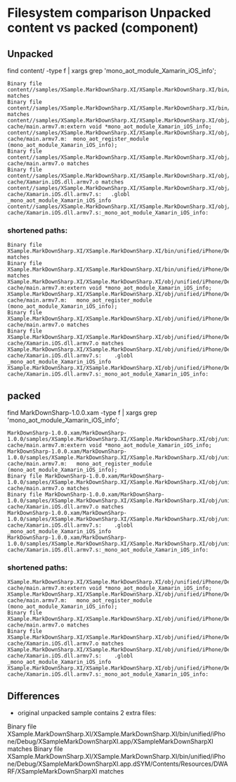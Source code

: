 # Filesystem comparison Unpacked content vs packed (component)

## Unpacked

find content/ -type f | xargs grep 'mono_aot_module_Xamarin_iOS_info';

	Binary file content//samples/XSample.MarkDownSharp.XI/XSample.MarkDownSharp.XI/bin/unified/iPhone/Debug/XSampleMarkDownSharpXI.app/XSampleMarkDownSharpXI matches
	Binary file content//samples/XSample.MarkDownSharp.XI/XSample.MarkDownSharp.XI/bin/unified/iPhone/Debug/XSampleMarkDownSharpXI.app.dSYM/Contents/Resources/DWARF/XSampleMarkDownSharpXI matches
	content//samples/XSample.MarkDownSharp.XI/XSample.MarkDownSharp.XI/obj/unified/iPhone/Debug/mtouch-cache/main.armv7.m:extern void *mono_aot_module_Xamarin_iOS_info;
	content//samples/XSample.MarkDownSharp.XI/XSample.MarkDownSharp.XI/obj/unified/iPhone/Debug/mtouch-cache/main.armv7.m:	mono_aot_register_module (mono_aot_module_Xamarin_iOS_info);
	Binary file content//samples/XSample.MarkDownSharp.XI/XSample.MarkDownSharp.XI/obj/unified/iPhone/Debug/mtouch-cache/main.armv7.o matches
	Binary file content//samples/XSample.MarkDownSharp.XI/XSample.MarkDownSharp.XI/obj/unified/iPhone/Debug/mtouch-cache/Xamarin.iOS.dll.armv7.o matches
	content//samples/XSample.MarkDownSharp.XI/XSample.MarkDownSharp.XI/obj/unified/iPhone/Debug/mtouch-cache/Xamarin.iOS.dll.armv7.s:	.globl _mono_aot_module_Xamarin_iOS_info
	content//samples/XSample.MarkDownSharp.XI/XSample.MarkDownSharp.XI/obj/unified/iPhone/Debug/mtouch-cache/Xamarin.iOS.dll.armv7.s:_mono_aot_module_Xamarin_iOS_info:

### shortened paths:

	Binary file XSample.MarkDownSharp.XI/XSample.MarkDownSharp.XI/bin/unified/iPhone/Debug/XSampleMarkDownSharpXI.app/XSampleMarkDownSharpXI matches
	Binary file XSample.MarkDownSharp.XI/XSample.MarkDownSharp.XI/bin/unified/iPhone/Debug/XSampleMarkDownSharpXI.app.dSYM/Contents/Resources/DWARF/XSampleMarkDownSharpXI matches
	XSample.MarkDownSharp.XI/XSample.MarkDownSharp.XI/obj/unified/iPhone/Debug/mtouch-cache/main.armv7.m:extern void *mono_aot_module_Xamarin_iOS_info;
	XSample.MarkDownSharp.XI/XSample.MarkDownSharp.XI/obj/unified/iPhone/Debug/mtouch-cache/main.armv7.m:	mono_aot_register_module (mono_aot_module_Xamarin_iOS_info);
	Binary file XSample.MarkDownSharp.XI/XSample.MarkDownSharp.XI/obj/unified/iPhone/Debug/mtouch-cache/main.armv7.o matches
	Binary file XSample.MarkDownSharp.XI/XSample.MarkDownSharp.XI/obj/unified/iPhone/Debug/mtouch-cache/Xamarin.iOS.dll.armv7.o matches
	XSample.MarkDownSharp.XI/XSample.MarkDownSharp.XI/obj/unified/iPhone/Debug/mtouch-cache/Xamarin.iOS.dll.armv7.s:	.globl _mono_aot_module_Xamarin_iOS_info
	XSample.MarkDownSharp.XI/XSample.MarkDownSharp.XI/obj/unified/iPhone/Debug/mtouch-cache/Xamarin.iOS.dll.armv7.s:_mono_aot_module_Xamarin_iOS_info:


## packed

find MarkDownSharp-1.0.0.xam -type f | xargs grep 'mono_aot_module_Xamarin_iOS_info';

	MarkDownSharp-1.0.0.xam/MarkDownSharp-1.0.0/samples/XSample.MarkDownSharp.XI/XSample.MarkDownSharp.XI/obj/unified/iPhone/Debug/mtouch-cache/main.armv7.m:extern void *mono_aot_module_Xamarin_iOS_info;
	MarkDownSharp-1.0.0.xam/MarkDownSharp-1.0.0/samples/XSample.MarkDownSharp.XI/XSample.MarkDownSharp.XI/obj/unified/iPhone/Debug/mtouch-cache/main.armv7.m:	mono_aot_register_module (mono_aot_module_Xamarin_iOS_info);
	Binary file MarkDownSharp-1.0.0.xam/MarkDownSharp-1.0.0/samples/XSample.MarkDownSharp.XI/XSample.MarkDownSharp.XI/obj/unified/iPhone/Debug/mtouch-cache/main.armv7.o matches
	Binary file MarkDownSharp-1.0.0.xam/MarkDownSharp-1.0.0/samples/XSample.MarkDownSharp.XI/XSample.MarkDownSharp.XI/obj/unified/iPhone/Debug/mtouch-cache/Xamarin.iOS.dll.armv7.o matches
	MarkDownSharp-1.0.0.xam/MarkDownSharp-1.0.0/samples/XSample.MarkDownSharp.XI/XSample.MarkDownSharp.XI/obj/unified/iPhone/Debug/mtouch-cache/Xamarin.iOS.dll.armv7.s:	.globl _mono_aot_module_Xamarin_iOS_info
	MarkDownSharp-1.0.0.xam/MarkDownSharp-1.0.0/samples/XSample.MarkDownSharp.XI/XSample.MarkDownSharp.XI/obj/unified/iPhone/Debug/mtouch-cache/Xamarin.iOS.dll.armv7.s:_mono_aot_module_Xamarin_iOS_info:

### shortened paths:

	XSample.MarkDownSharp.XI/XSample.MarkDownSharp.XI/obj/unified/iPhone/Debug/mtouch-cache/main.armv7.m:extern void *mono_aot_module_Xamarin_iOS_info;
	XSample.MarkDownSharp.XI/XSample.MarkDownSharp.XI/obj/unified/iPhone/Debug/mtouch-cache/main.armv7.m:	mono_aot_register_module (mono_aot_module_Xamarin_iOS_info);
	Binary file XSample.MarkDownSharp.XI/XSample.MarkDownSharp.XI/obj/unified/iPhone/Debug/mtouch-cache/main.armv7.o matches
	Binary file XSample.MarkDownSharp.XI/XSample.MarkDownSharp.XI/obj/unified/iPhone/Debug/mtouch-cache/Xamarin.iOS.dll.armv7.o matches
	XSample.MarkDownSharp.XI/XSample.MarkDownSharp.XI/obj/unified/iPhone/Debug/mtouch-cache/Xamarin.iOS.dll.armv7.s:	.globl _mono_aot_module_Xamarin_iOS_info
	XSample.MarkDownSharp.XI/XSample.MarkDownSharp.XI/obj/unified/iPhone/Debug/mtouch-cache/Xamarin.iOS.dll.armv7.s:_mono_aot_module_Xamarin_iOS_info:


## Differences

*	original unpacked sample contains 2 extra files:

Binary file XSample.MarkDownSharp.XI/XSample.MarkDownSharp.XI/bin/unified/iPhone/Debug/XSampleMarkDownSharpXI.app/XSampleMarkDownSharpXI matches
Binary file XSample.MarkDownSharp.XI/XSample.MarkDownSharp.XI/bin/unified/iPhone/Debug/XSampleMarkDownSharpXI.app.dSYM/Contents/Resources/DWARF/XSampleMarkDownSharpXI matches
